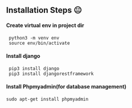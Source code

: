 ## Installation Steps :neutral_face:

#### Create virtual env in project dir
```console
 python3 -m venv env
 source env/bin/activate
```

#### Install django
```console
 pip3 install django
 pip3 install djangorestframework
```



#### Install Phpmyadmin(for database management)
```console
sudo apt-get install phpmyadmin
```
